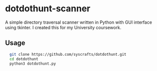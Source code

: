 # dotdothunt-scanner
A simple directory traversal scanner written in Python with GUI interface using tkinter.
I created this for my University coursework.

## Usage
```bash
  git clone https://github.com/syscrafts/dotdothunt.git
  cd dotdothunt
  python3 dotdothunt.py
```
